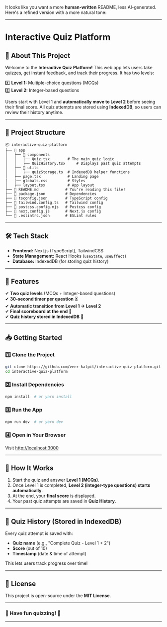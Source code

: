 It looks like you want a more **human-written** README, less AI-generated. Here's a refined version with a more natural tone:  

---

# **Interactive Quiz Platform**  

## 🚀 About This Project  
Welcome to the **Interactive Quiz Platform!** This web app lets users take quizzes, get instant feedback, and track their progress. It has two levels:  

1️⃣ **Level 1:** Multiple-choice questions (MCQs)  
2️⃣ **Level 2:** Integer-based questions  

Users start with Level 1 and **automatically move to Level 2** before seeing their final score. All quiz attempts are stored using **IndexedDB**, so users can review their history anytime.  

---

## 📂 Project Structure  

```
📦 interactive-quiz-platform
├── 📂 app
│   ├── 📂 components
│   │   ├── Quiz.tsx        # The main quiz logic
│   │   ├── QuizHistory.tsx     # Displays past quiz attempts
│   ├── 📂 utils
│   │   ├── quizStorage.ts  # IndexedDB helper functions
│   ├── page.tsx            # Landing page
|   |── globals.css         # Styles
│   ├── layout.tsx          # App layout
├── 📄 README.md            # You're reading this file!
├── 📄 package.json         # Dependencies
├── 📄 tsconfig.json        # TypeScript config
├── 📄 tailwind.config.ts   # Tailwind config
├── 📄 postcss.config.mjs   # Postcss config
├── 📄 next.config.js       # Next.js config
└── 📄 .eslintrc.json       # ESLint rules
```

---

## 🛠️ Tech Stack  

- **Frontend:** Next.js (TypeScript), TailwindCSS  
- **State Management:** React Hooks (`useState`, `useEffect`)  
- **Database:** IndexedDB (for storing quiz history)  

---

## 🎯 Features  

✔ **Two quiz levels** (MCQs + Integer-based questions)  
✔ **30-second timer per question** ⏳  
✔ **Automatic transition from Level 1 → Level 2**  
✔ **Final scoreboard at the end** 🎉  
✔ **Quiz history stored in IndexedDB** 💾  

---

## 📥 Getting Started  

### 1️⃣ Clone the Project  
```bash
git clone https://github.com/veer-kalpit/interactive-quiz-platform.git
cd interactive-quiz-platform
```

### 2️⃣ Install Dependencies  
```bash
npm install  # or yarn install
```

### 3️⃣ Run the App  
```bash
npm run dev  # or yarn dev
```

### 4️⃣ Open in Your Browser  
Visit [http://localhost:3000](http://localhost:3000)  

---

## 📝 How It Works  

1. Start the quiz and answer **Level 1 (MCQs)**.  
2. Once Level 1 is completed, **Level 2 (integer-type questions) starts automatically**.  
3. At the end, your **final score** is displayed.  
4. Your past quiz attempts are saved in **Quiz History**.  

---

## 💾 Quiz History (Stored in IndexedDB)  

Every quiz attempt is saved with:  
- **Quiz name** (e.g., "Complete Quiz - Level 1 + 2")  
- **Score** (out of 10)  
- **Timestamp** (date & time of attempt)  

This lets users track progress over time!  

---

## 📜 License  

This project is open-source under the **MIT License**.  

---

### 🚀 Have fun quizzing! 🎉  

---